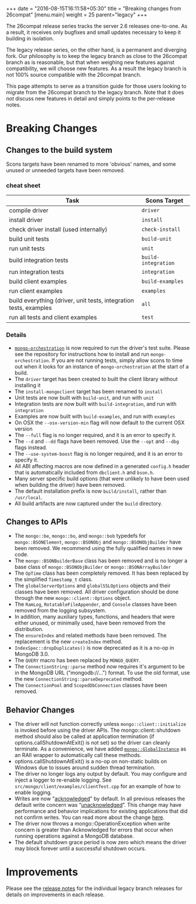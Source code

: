 +++
date = "2016-08-15T16:11:58+05:30"
title = "Breaking changes from 26compat"
[menu.main]
  weight = 25
  parent="legacy"
+++

The 26compat release series tracks the server 2.6 releases one-to-one. As a
result, it receives only bugfixes and small updates necessary to keep it
building in isolation.

The legacy release series, on the other hand, is a permanent and diverging
fork. Our philosophy is to keep the legacy branch as close to the 26compat
branch as is reasonable, but that when weighing new features against
compatibility, we will choose new features. As a result the legacy branch
is not 100% source compatible with the 26compat branch.

This page attempts to serve as a transition guide for those users looking
to migrate from the 26compat branch to the legacy branch. Note that it does
*not* discuss new features in detail and simply points to the per-release
notes.

# Breaking Changes

## Changes to the build system

Scons targets have been renamed to more 'obvious' names, and some unused or
unneeded targets have been removed.

### cheat sheet

Task                                  | Scons Target
--------------------------------------|-----------------
compile driver                        |`driver`
install driver                        |`install`
check driver install (used internally)|`check-install`
build unit tests                      |`build-unit`
run unit tests                        |`unit`
build integration tests               |`build-integration`
run integration tests                 |`integration`
build client examples                 |`build-examples`
run client examples                   |`examples`
build everything (driver, unit tests, integration tests, examples|`all`
run all tests and client examples     |`test`

### Details

* [`mongo-orchestration`](https://github.com/10gen/mongo-orchestration) is now required to run the driver's test suite. Please see the repository for instructions how to install and run `mongo-orchestration`. If you are not running tests, simply allow scons to time out when it looks for an instance of `mongo-orchestration` at the start of a build.
* The `driver` target has been created to built the client library without installing it
* The `install-mongoclient` target has been renamed to `install`
* Unit tests are now built with `build-unit`, and run with `unit`
* Integration tests are now built with `build-integration`, and run with `integration`
* Examples are now built with `build-examples`, and run with `examples`
* On OSX the `--osx-version-min` flag will now default to the current OSX version
* The `--full` flag is no longer required, and it is an error to specify it.
* The `--d` and `--dd` flags have been removed. Use the `--opt` and `--dbg` flags instead.
* The `--use-system-boost` flag is no longer required, and it is an error to specify it.
* All ABI affecting macros are now defined in a generated `config.h` header that is automatically included from `dbclient.h` and `bson.h`.
* Many server specific build options (that were unlikely to have been used when building the driver) have been removed.
* The default installation prefix is now `build/install`, rather than `/usr/local`.
* All build artifacts are now captured under the `build` directory.

## Changes to APIs
* The `mongo::be`, `mongo::bo`, and `mongo::bob` typedefs for `mongo::BSONElement`, `mongo::BSONObj` and `mongo::BSONObjBuilder` have been removed. We recommend using the fully qualified names in new code.
* The `mongo::BSONBuilderBase` class has been removed and is no longer a base class of `mongo::BSONObjBuilder` or `mongo::BSONArrayBuilder`
* The `OpTime` class has been completely removed. It has been replaced by the simplified `Timestamp_t` class.
* The `globalServerOptions` and `globalSSLOptions` objects and their classes have been removed. All driver configuration should be done through the new `mongo::client::Options` object.
* The `RamLog`, `RotatableFileAppender`, and `Console` classes have been removed from the logging subsystem.
* In addition, many auxiliary types, functions, and headers that were either unused, or minimally used, have been removed from the distribution.
* The `ensureIndex` and related methods have been removed. The replacement is the new `createIndex` method.
* `IndexSpec::dropDuplicates()` is now deprecated as it is a no-op in MongoDB 3.0.
* The `QUERY` macro has been replaced by `MONGO_QUERY`.
* The `ConnectionString::parse` method now requires it's argument to be in the MongoDB URL ("mongodb://...") format. To use the old format, use the new `ConnectionString::parseDeprecated` method.
* The `ConnectionPool` and `ScopedDbConnection` classes have been removed.

## Behavior Changes
* The driver will not function correctly unless `mongo::client::initialize` is invoked before using the driver APIs. The mongo::client::shutdown method should also be called at application termination (if options.callShutdownAtExit() is not set) so the driver can cleanly terminate. As a convenience, we have added [`mongo::GlobalInstance`](https://github.com/mongodb/mongo-cxx-driver/blob/legacy/src/mongo/client/init.h#L69) as an RAII wrapper to automatically call these methods.
* options.callShutdownAtExit() is a no-op on non-static builds on Windows due to issues around sudden thread termination.
* The driver no longer logs any output by default. You may configure and inject a logger to re-enable logging. See `src/mongo/client/examples/clientTest.cpp` for an example of how to enable logging.
* Writes are now "[acknowledged](https://docs.mongodb.com/master/core/write-concern/#write-concern-acknowledged)" by default. In all previous releases the default write concern was “[unacknowledged](https://docs.mongodb.com/master/core/write-concern/#unacknowledged)”. This change may have performance and behavior implications for existing applications that did not confirm writes. You can read more about the change [here](https://docs.mongodb.com/master/release-notes/drivers-write-concern/#driver-write-concern-change).
* The driver now throws a mongo::OperationException when write concern is greater than Acknowledged for errors that occur when running operations against a MongoDB database.
* The default shutdown grace period is now zero which means the driver may block forever until a successful shutdown occurs.

# Improvements

Please see the [release
notes](https://github.com/mongodb/mongo-cxx-driver/releases) for the
individual legacy branch releases for details on improvements in each
release.

